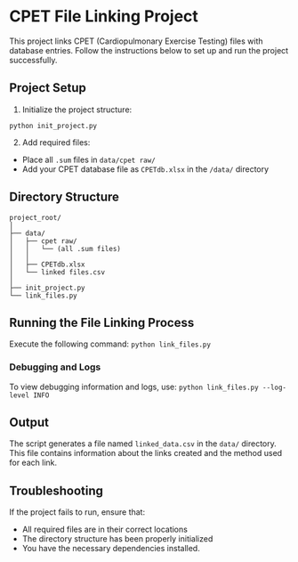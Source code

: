 # CPET File Linking Project

This project links CPET (Cardiopulmonary Exercise Testing) files with database entries. Follow the instructions below to set up and run the project successfully.

## Project Setup

1. Initialize the project structure:

`python init_project.py`

2. Add required files:
- Place all `.sum` files in `data/cpet raw/`
- Add your CPET database file as `CPETdb.xlsx` in the `/data/` directory

## Directory Structure
```
project_root/
│
├── data/
│   ├── cpet raw/
│   │   └── (all .sum files)
│   │
│   ├── CPETdb.xlsx
│   └── linked files.csv
│
├── init_project.py
└── link_files.py
```
## Running the File Linking Process

Execute the following command:
`python link_files.py`

### Debugging and Logs

To view debugging information and logs, use:
`python link_files.py --log-level INFO`

## Output

The script generates a file named `linked_data.csv` in the `data/` directory. This file contains information about the links created and the method used for each link.

## Troubleshooting

If the project fails to run, ensure that:
- All required files are in their correct locations
- The directory structure has been properly initialized
- You have the necessary dependencies installed.
